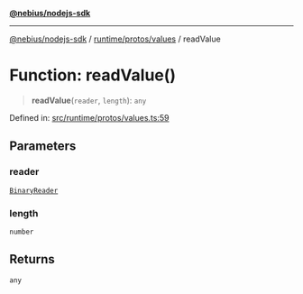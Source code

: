 [**@nebius/nodejs-sdk**](../../../../README.md)

---

[@nebius/nodejs-sdk](../../../../README.md) / [runtime/protos/values](../README.md) / readValue

# Function: readValue()

> **readValue**(`reader`, `length`): `any`

Defined in: [src/runtime/protos/values.ts:59](https://github.com/nebius/nodejs-sdk/blob/b305f8e478cb0251c26d73900b264b3bd9a5cc58/src/runtime/protos/values.ts#L59)

## Parameters

### reader

[`BinaryReader`](../../core/classes/BinaryReader.md)

### length

`number`

## Returns

`any`
